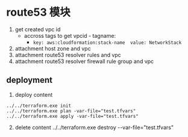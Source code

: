 # route53 模块

1. get created vpc id
   - accross tags to get vpcid - tagname: 
     - `key: aws:cloudformation:stack-name  value: NetworkStack`
2. attachment host zone and vpc 
3. attachment route53 resolver rules and vpc 
4. attachment route53 resolver firewall rule group and vpc




## deployment

1. deploy content
```
../../terraform.exe init
../../terraform.exe plan -var-file="test.tfvars"
../../terraform.exe apply -var-file="test.tfvars"
```

2. delete content
../../terraform.exe destroy --var-file="test.tfvars"